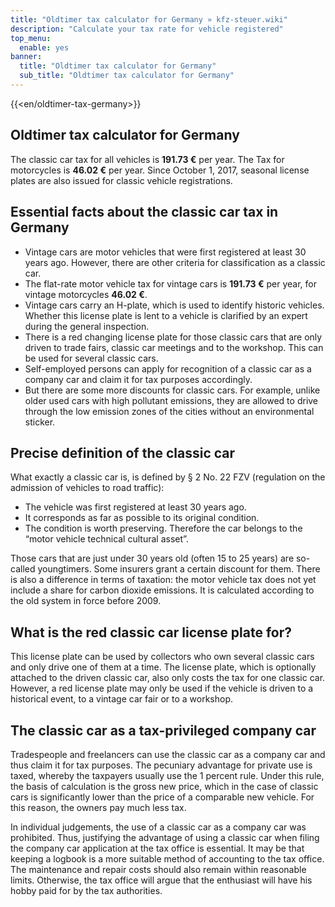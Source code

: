```yaml
---
title: "Oldtimer tax calculator for Germany » kfz-steuer.wiki"
description: "Calculate your tax rate for vehicle registered"
top_menu:
  enable: yes
banner:
  title: "Oldtimer tax calculator for Germany"
  sub_title: "Oldtimer tax calculator for Germany"
---
```


{{<en/oldtimer-tax-germany>}}



## Oldtimer tax calculator for Germany

The classic car tax for all vehicles is **191.73 €** per year. The Tax for motorcycles is **46.02 €** per year. Since October 1, 2017, seasonal license plates are also issued for classic vehicle registrations.

## Essential facts about the classic car tax in Germany

- Vintage cars are motor vehicles that were first registered at least 30 years ago. However, there are other criteria for classification as a classic car.
- The flat-rate motor vehicle tax for vintage cars is **191.73 €** per year, for vintage motorcycles **46.02 €**.
- Vintage cars carry an H-plate, which is used to identify historic vehicles. Whether this license plate is lent to a vehicle is clarified by an expert during the general inspection.
- There is a red changing license plate for those classic cars that are only driven to trade fairs, classic car meetings and to the workshop. This can be used for several classic cars.
- Self-employed persons can apply for recognition of a classic car as a company car and claim it for tax purposes accordingly.
- But there are some more discounts for classic cars. For example, unlike older used cars with high pollutant emissions, they are allowed to drive through the low emission zones of the cities without an environmental sticker.

## Precise definition of the classic car

What exactly a classic car is, is defined by § 2 No. 22 FZV (regulation on the admission of vehicles to road traffic):

- The vehicle was first registered at least 30 years ago.
- It corresponds as far as possible to its original condition.
- The condition is worth preserving. Therefore the car belongs to the “motor vehicle technical cultural asset”.

Those cars that are just under 30 years old (often 15 to 25 years) are so-called youngtimers. Some insurers grant a certain discount for them. There is also a difference in terms of taxation: the motor vehicle tax does not yet include a share for carbon dioxide emissions. It is calculated according to the old system in force before 2009.

## What is the red classic car license plate for?

This license plate can be used by collectors who own several classic cars and only drive one of them at a time. The license plate, which is optionally attached to the driven classic car, also only costs the tax for one classic car. However, a red license plate may only be used if the vehicle is driven to a historical event, to a vintage car fair or to a workshop.

## The classic car as a tax-privileged company car

Tradespeople and freelancers can use the classic car as a company car and thus claim it for tax purposes. The pecuniary advantage for private use is taxed, whereby the taxpayers usually use the 1 percent rule. Under this rule, the basis of calculation is the gross new price, which in the case of classic cars is significantly lower than the price of a comparable new vehicle. For this reason, the owners pay much less tax.

In individual judgements, the use of a classic car as a company car was prohibited. Thus, justifying the advantage of using a classic car when filing the company car application at the tax office is essential. It may be that keeping a logbook is a more suitable method of accounting to the tax office. The maintenance and repair costs should also remain within reasonable limits. Otherwise, the tax office will argue that the enthusiast will have his hobby paid for by the tax authorities.
